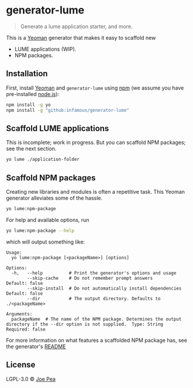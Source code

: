 # generator-lume

> Generate a lume application starter, and more.

This is a [Yeoman](https://yeoman.io) generator that makes it easy to scaffold new

-   LUME applications (WIP).
-   NPM packages.

## Installation

First, install [Yeoman](http://yeoman.io) and `generator-lume` using
[npm](https://www.npmjs.com/) (we assume you have pre-installed
[node.js](https://nodejs.org/)):

```bash
npm install -g yo
npm install -g "github:infamous/generator-lume"
```

## Scaffold LUME applications

This is incomplete; work in progress. But you can scaffold NPM packages; see
the next section.

```bash
yo lume ./application-folder
```

## Scaffold NPM packages

Creating new libraries and modules is often a repetitive task. This Yeoman
generator alleviates some of the hassle.

```sh
yo lume:npm-package
```

For help and available options, run

```sh
yo lume:npm-package --help
```

which will output something like:

```
Usage:
  yo lume:npm-package [<packageName>] [options]

Options:
  -h,   --help          # Print the generator's options and usage
        --skip-cache    # Do not remember prompt answers                     Default: false
        --skip-install  # Do not automatically install dependencies          Default: false
        --dir           # The output directory. Defaults to ./<packageName>

Arguments:
  packageName  # The name of the NPM package. Determines the output directory if the --dir option is not supplied.  Type: String  Required: false
```

For more information on what features a scaffolded NPM package has, see the
generator's [README](./generators/npm-package/README.md)

## License

LGPL-3.0 © [Joe Pea](https://trusktr.io)
